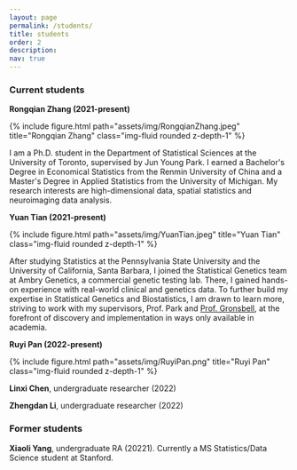 ```yaml
---
layout: page
permalink: /students/
title: students
order: 2
description: 
nav: true
---
```


### Current students

**Rongqian Zhang (2021-present)**

{% include figure.html path="assets/img/RongqianZhang.jpeg" title="Rongqian Zhang" class="img-fluid rounded z-depth-1" %}

I am a Ph.D. student in the Department of Statistical Sciences at the University of Toronto, supervised by Jun Young Park. I earned a Bachelor's Degree in Economical Statistics from the Renmin University of China and a Master's Degree in Applied Statistics from the University of Michigan. My research interests are high-dimensional data, spatial statistics and neuroimaging data analysis.

**Yuan Tian (2021-present)**

{% include figure.html path="assets/img/YuanTian.jpeg" title="Yuan Tian" class="img-fluid rounded z-depth-1" %}

After studying Statistics at the Pennsylvania State University and the University of California, Santa Barbara, I joined the Statistical Genetics team at Ambry Genetics, a commercial genetic testing lab. There, I gained hands-on experience with real-world clinical and genetics data. To further build my expertise in Statistical Genetics and Biostatistics, I am drawn to learn more, striving to work with my supervisors, Prof. Park and [Prof. Gronsbell](https://sites.google.com/view/jgronsbell/home?authuser=0), at the forefront of discovery and implementation in ways only available in academia.


**Ruyi Pan (2022-present)**

{% include figure.html path="assets/img/RuyiPan.png" title="Ruyi Pan" class="img-fluid rounded z-depth-1" %}

**Linxi Chen**, undergraduate researcher (2022)

**Zhengdan Li**, undergraduate researcher (2022)

### Former students

**Xiaoli Yang**, undergraduate RA (20221). Currently a MS Statistics/Data Science student at Stanford.